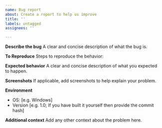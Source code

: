 ```yaml
---
name: Bug report
about: Create a report to help us improve
title: ''
labels: untagged
assignees: ''

---
```


**Describe the bug**
A clear and concise description of what the bug is.

**To Reproduce**
Steps to reproduce the behavior:

**Expected behavior**
A clear and concise description of what you expected to happen.

**Screenshots**
If applicable, add screenshots to help explain your problem.

**Environment**
 - OS: [e.g. Windows]
 - Version [e.g. 1.0; If you have built it yourself then provide the commit hash]

**Additional context**
Add any other context about the problem here.
